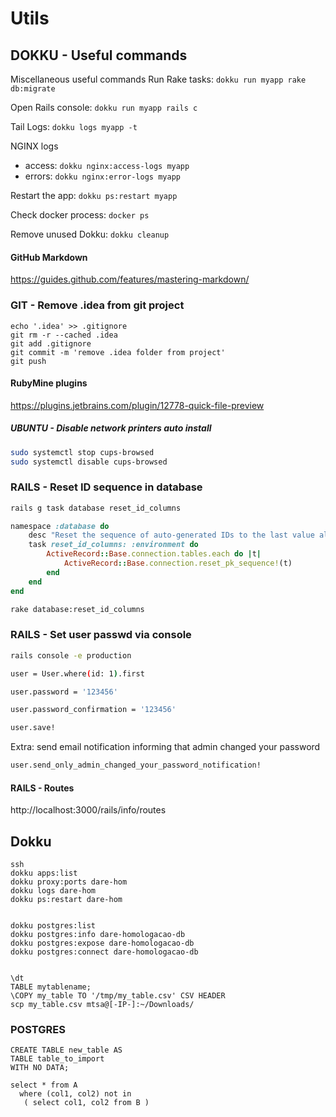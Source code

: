 # Utils #

## DOKKU - Useful commands ##
Miscellaneous useful commands
Run Rake tasks: ```dokku run myapp rake db:migrate```

Open Rails console: ```dokku run myapp rails c```

Tail Logs: ```dokku logs myapp -t```

NGINX logs
- access: ```dokku nginx:access-logs myapp```
- errors: ```dokku nginx:error-logs myapp```


Restart the app: ```dokku ps:restart myapp```

Check docker process: ```docker ps```

Remove unused Dokku: ```dokku cleanup```



#### GitHub Markdown ####
https://guides.github.com/features/mastering-markdown/

### GIT - Remove .idea from git project ###
```
echo '.idea' >> .gitignore
git rm -r --cached .idea
git add .gitignore
git commit -m 'remove .idea folder from project'
git push
```

#### RubyMine plugins ####
https://plugins.jetbrains.com/plugin/12778-quick-file-preview


##### UBUNTU - Disable network printers auto install #####
```bash
sudo systemctl stop cups-browsed
sudo systemctl disable cups-browsed
```

### RAILS - Reset ID sequence in database ###
```bash
rails g task database reset_id_columns
```
```ruby
namespace :database do
    desc "Reset the sequence of auto-generated IDs to the last value already in table"
    task reset_id_columns: :environment do
        ActiveRecord::Base.connection.tables.each do |t|
            ActiveRecord::Base.connection.reset_pk_sequence!(t)
        end
    end
end
```
```bash
rake database:reset_id_columns
```

### RAILS - Set user passwd via console ###
```bash
rails console -e production
```
```bash
user = User.where(id: 1).first
```
```bash
user.password = '123456'
```
```bash
user.password_confirmation = '123456'
```
```bash
user.save!
```
Extra: send email notification informing that admin changed your password
```bash
user.send_only_admin_changed_your_password_notification!
```

#### RAILS - Routes ####
http://localhost:3000/rails/info/routes


## Dokku ##
```
ssh 
dokku apps:list
dokku proxy:ports dare-hom
dokku logs dare-hom
dokku ps:restart dare-hom


dokku postgres:list
dokku postgres:info dare-homologacao-db
dokku postgres:expose dare-homologacao-db
dokku postgres:connect dare-homologacao-db


\dt 
TABLE mytablename;
\COPY my_table TO '/tmp/my_table.csv' CSV HEADER
scp my_table.csv mtsa@[-IP-]:~/Downloads/
```

### POSTGRES ###
```
CREATE TABLE new_table AS 
TABLE table_to_import 
WITH NO DATA;
```

```
select * from A 
  where (col1, col2) not in
   ( select col1, col2 from B )
```
